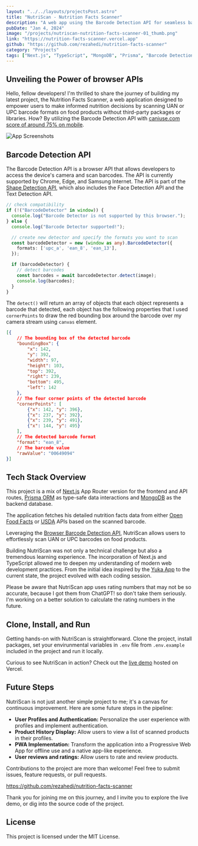 ```yaml
---
layout: "../../layouts/projectsPost.astro"
title: "NutriScan - Nutrition Facts Scanner"
description: "A web app using the Barcode Detection API for seamless barcode scanning, achieving 75% mobile support. Built with Next.js, Prisma ORM, and MongoDB, it fetches nutrition facts from third-party APIs and save data on database to reduce external API calls."
pubDate: "Jan 4, 2024"
image: "/projects/nutriscan-nutrition-facts-scanner-01_thumb.png"
link: "https://nutrition-facts-scanner.vercel.app"
github: "https://github.com/rezahedi/nutrition-facts-scanner"
category: "Projects"
tags: ["Next.js", "TypeScript", "MongoDB", "Prisma", "Barcode Detection API", "Tailwind CSS", "Vercel"]
---
```


## Unveiling the Power of browser APIs

Hello, fellow developers! I'm thrilled to share the journey of building my latest project, the Nutrition Facts Scanner, a web application designed to empower users to make informed nutrition decisions by scanning UAN or UPC barcode formats on food products without third-party packages or libraries. How? By utilizing the Barcode Detection API with [caniuse.com score of around 75% on mobile](https://caniuse.com/mdn-api_barcodedetector).

![App Screenshots](/projects/nutriscan-nutrition-facts-scanner-01.png)

## Barcode Detection API

The Barcode Detection API is a browser API that allows developers to access the device's camera and scan barcodes. The API is currently supported by Chrome, Edge, and Samsung Internet. The API is part of the [Shape Detection API](https://developer.mozilla.org/en-US/docs/Web/API/Shape_Detection_API), which also includes the Face Detection API and the Text Detection API.

```ts
// check compatibility
if (!("BarcodeDetector" in window)) {
  console.log("Barcode Detector is not supported by this browser.");
} else {
  console.log("Barcode Detector supported!");

  // create new detector and specify the formats you want to scan
  const barcodeDetector = new (window as any).BarcodeDetector({
    formats: ['upc_a', 'ean_8', 'ean_13'],
  });

  if (barcodeDetector) {
    // detect barcodes
    const barcodes = await barcodeDetector.detect(image);
    console.log(barcodes);
  }
}
```

The `detect()` will return an array of objects that each object represents a barcode that detected, each object has the following properties that I used `cornerPoints` to draw the red bounding box around the barcode over my camera stream using `canvas` element.

```json
[{
    // The bounding box of the detected barcode
    "boundingBox": {
        "x": 142,
        "y": 392,
        "width": 97,
        "height": 103,
        "top": 392,
        "right": 239,
        "bottom": 495,
        "left": 142
    },
    // The four corner points of the detected barcode
    "cornerPoints": [
        {"x": 142, "y": 396},
        {"x": 237, "y": 392},
        {"x": 239, "y": 491},
        {"x": 144, "y": 495}
    ],
    // The detected barcode format
    "format": "ean_8",
    // The barcode value
    "rawValue": "00649094"
}]
```

## Tech Stack Overview

This project is a mix of [Next.js](https://nextjs.org) App Router version for the frontend and API routes, [Prisma ORM](https://www.prisma.io) as type-safe data interactions and [MongoDB](https://mongodb.com) as the backend database.

The application fetches his detailed nutrition facts data from either [Open Food Facts](https://world.openfoodfacts.org/data) or [USDA](https://fdc.nal.usda.gov/api-guide.html) APIs based on the scanned barcode.

Leveraging the [Browser Barcode Detection API](https://developer.mozilla.org/en-US/docs/Web/API/Barcode_Detection_API), NutriScan allows users to effortlessly scan UAN or UPC barcodes on food products.

Building NutriScan was not only a technical challenge but also a tremendous learning experience. The incorporation of Next.js and TypeScript allowed me to deepen my understanding of modern web development practices. From the initial idea inspired by the [Yuka App](https://yuka.io) to the current state, the project evolved with each coding session.

Please be aware that NutriScan app uses rating numbers that may not be so accurate, because I got them from ChatGPT! so don't take them seriously. I'm working on a better solution to calculate the rating numbers in the future.

## Clone, Install, and Run

Getting hands-on with NutriScan is straightforward. Clone the project, install packages, set your envirunmental variables in `.env` file from `.env.example` included in the project and run it locally.

Curious to see NutriScan in action? Check out the [live demo](https://nutrition-facts-scanner.vercel.app) hosted on Vercel.

## Future Steps
NutriScan is not just another simple project to me; it's a canvas for continuous improvement. Here are some future steps in the pipeline:

- __User Profiles and Authentication:__ Personalize the user experience with profiles and implement authentication.
- __Product History Display:__ Allow users to view a list of scanned products in their profiles.
- __PWA Implementation:__ Transform the application into a Progressive Web App for offline use and a native app-like experience.
- __User reviews and ratings:__ Allow users to rate and review products.

Contributions to the project are more than welcome! Feel free to submit issues, feature requests, or pull requests.

https://github.com/rezahedi/nutrition-facts-scanner

Thank you for joining me on this journey, and I invite you to explore the live demo, or dig into the source code of the project.

## License
This project is licensed under the MIT License.
